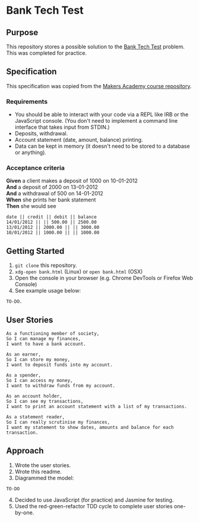 # Bank Tech Test

## Purpose

This repository stores a possible solution to the [Bank Tech Test](https://github.com/makersacademy/course/blob/master/individual_challenges/bank_tech_test.md) problem. This was completed for practice.

## Specification

This specification was copied from the [Makers Academy course repository](https://github.com/makersacademy/course/blob/master/individual_challenges/bank_tech_test.md).

### Requirements

* You should be able to interact with your code via a REPL like IRB or the JavaScript console. (You don't need to implement a command line interface that takes input from STDIN.)
* Deposits, withdrawal.
* Account statement (date, amount, balance) printing.
* Data can be kept in memory (it doesn't need to be stored to a database or anything).

### Acceptance criteria

**Given** a client makes a deposit of 1000 on 10-01-2012  
**And** a deposit of 2000 on 13-01-2012  
**And** a withdrawal of 500 on 14-01-2012  
**When** she prints her bank statement  
**Then** she would see

```
date || credit || debit || balance
14/01/2012 || || 500.00 || 2500.00
13/01/2012 || 2000.00 || || 3000.00
10/01/2012 || 1000.00 || || 1000.00
```

## Getting Started

1. `git clone` this repository.
2. `xdg-open bank.html` (Linux) or `open bank.html` (OSX)
3. Open the console in your browser (e.g. Chrome DevTools or Firefox Web Console)
4. See example usage below:

```
TO-DO.
```

## User Stories

```
As a functioning member of society,
So I can manage my finances,
I want to have a bank account.

As an earner,
So I can store my money,
I want to deposit funds into my account.

As a spender,
So I can access my money,
I want to withdraw funds from my account.

As an account holder,
So I can see my transactions,
I want to print an account statement with a list of my transactions.

As a statement reader,
So I can really scrutinise my finances,
I want my statement to show dates, amounts and balance for each transaction.

```

## Approach

1. Wrote the user stories.
2. Wrote this readme.
3. Diagrammed the model:

```
TO-DO
```

4. Decided to use JavaScript (for practice) and Jasmine for testing.
5. Used the red-green-refactor TDD cycle to complete user stories one-by-one.
